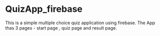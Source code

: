 # QuizApp_firebase
This is a simple multiple choice quiz application using firebase.
The App thas 3 pages - start page , quiz page and result page.
